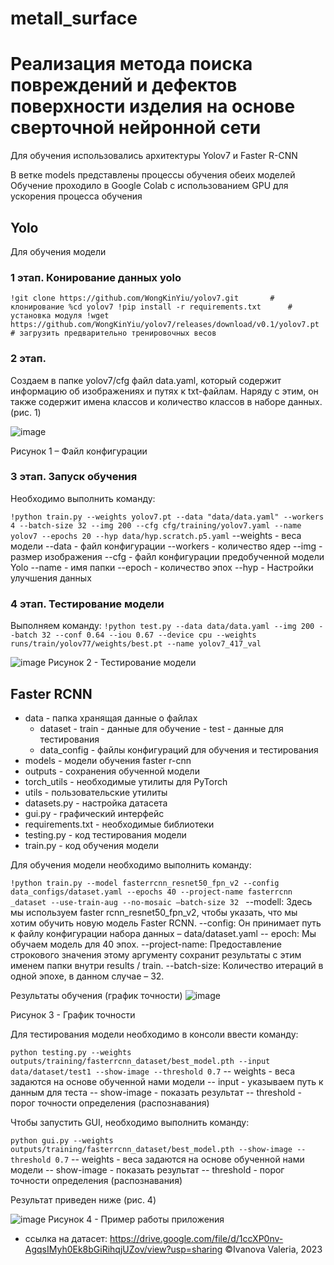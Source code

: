 # metall_surface

# Реализация метода поиска повреждений и дефектов поверхности изделия на основе сверточной нейронной сети

Для обучения использовались архитектуры Yolov7 и Faster R-CNN

В ветке models представлены процессы обучения обеих моделей
Обучение проходило в Google Colab с использованием GPU для ускорения процесса обучения


## Yolo
Для обучения модели 
### 1 этап. Конирование данных yolo
`!git clone https://github.com/WongKinYiu/yolov7.git       # клонирование
%cd yolov7
!pip install -r requirements.txt      # установка модуля
!wget https://github.com/WongKinYiu/yolov7/releases/download/v0.1/yolov7.pt # загрузить предварительно тренировочных весов`

### 2 этап. 
Создаем в папке yolov7/cfg файл data.yaml, который содержит информацию об изображениях и путях к txt-файлам. Наряду с этим, он также содержит имена классов и количество классов в наборе данных. (рис. 1)
 
![image](https://github.com/ValeriaIvanova/metall_surface/assets/62417917/551641a8-faff-49ef-af75-6bd5c41dcb79)

Рисунок 1 – Файл конфигурации


### 3 этап. Запуск обучения
Необходимо выполнить команду:

`!python train.py --weights yolov7.pt --data "data/data.yaml" --workers 4 --batch-size 32 --img 200 --cfg cfg/training/yolov7.yaml --name yolov7 --epochs 20 --hyp data/hyp.scratch.p5.yaml`
--weights - веса модели
--data - файл конфигурации
--workers - количество ядер 
--img - размер изображения
--cfg - файл конфигурации предобученной модели Yolo
--name - имя папки
--epoch - количество эпох
--hyp - Настройки улучшения данных

### 4 этап. Тестирование модели
Выполняем команду:
`!python test.py --data data/data.yaml --img 200 --batch 32 --conf 0.64 --iou 0.67 --device cpu --weights runs/train/yolov77/weights/best.pt --name yolov7_417_val`

![image](https://github.com/ValeriaIvanova/metall_surface/assets/62417917/df1f4d3c-04f9-4cd3-b63b-f47513ad8daa)
Рисунок 2 - Тестирование модели

## Faster RCNN

- data - папка хранящая данные о файлах
   -   dataset
      - train - данные для обучение
      - test - данные для тестирования
   -   data_config - файлы конфигураций для обучения и тестирования
- models - модели обучения faster r-cnn
- outputs - сохранения обученной модели
- torch_utils  - необходимые утилиты для PyTorch
- utils - пользовательские утилиты
- datasets.py - настройка датасета
- gui.py - графический интерфейс
- requirements.txt - необходимые библиотеки
- testing.py - код тестирования модели
- train.py - код обучения модели


Для обучения модели необходимо выполнить команду:

`!python train.py --model fasterrcnn_resnet50_fpn_v2 --config data_configs/dataset.yaml --epochs 40 --project-name fasterrcnn _dataset --use-train-aug --no-mosaic –batch-size 32 `
--modell: Здесь мы используем faster rcnn_resnet50_fpn_v2, чтобы указать, что мы хотим обучить новую модель Faster RCNN.
--config: Он принимает путь к файлу конфигурации набора данных – data/dataset.yaml
-- epoch: Мы обучаем модель для 40 эпох.
--project-name: Предоставление строкового значения этому аргументу сохранит результаты с этим именем папки внутри results / train.
--batch-size: Количество итераций в одной эпохе, в данном случае – 32.

Результаты обучения (график точности)
![image](https://github.com/ValeriaIvanova/metall_surface/assets/62417917/95f373fb-2409-44ee-9e8e-b3d9785d0266)

Рисунок 3 - График точности

Для тестирования модели необходимо в консоли ввести команду: 

`python testing.py --weights outputs/training/fasterrcnn_dataset/best_model.pth --input data/dataset/test1 --show-image --threshold 0.7`
-- weights - веса задаются на основе обученной нами модели
-- input - указываем путь к данным для теста
-- show-image - показать результат
-- threshold - порог точности определения (распознавания)


Чтобы запустить GUI, необходимо выполнить команду:

`python gui.py --weights outputs/training/fasterrcnn_dataset/best_model.pth --show-image --threshold 0.7`
-- weights - веса задаются на основе обученной нами модели
-- show-image - показать результат
-- threshold - порог точности определения (распознавания)

Результат приведен ниже (рис. 4)

![image](https://github.com/ValeriaIvanova/metall_surface/assets/62417917/8319aa2a-9a62-4ec2-86ea-8d4530d8ed74)
Рисунок 4 - Пример работы приложения


* ссылка на датасет: https://drive.google.com/file/d/1ccXP0nv-AgqsIMyh0Ek8bGiRihqjUZov/view?usp=sharing
©️Ivanova Valeria, 2023
